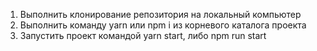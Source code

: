 1. Выполнить клонирование репозитория на локальный компьютер
2. Выполнить команду yarn или npm i из корневого каталога проекта
3. Запустить проект командой yarn start, либо npm run start

